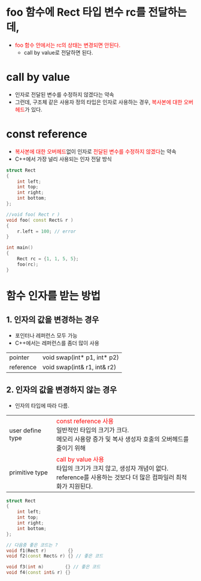 <style>
r { color: Red }
o { color: Orange }
g { color: Green }
</style>

# foo 함수에 Rect 타입 변수 rc를 전달하는데,
- <r>foo 함수 안에서는 rc의 상태는 변경되면 안된다.</r>
  - call by value로 전달하면 된다.
  
# call by value
- 인자로 전달된 변수를 수정하지 않겠다는 약속
- 그런데, 구조체 같은 사용자 정의 타입은 인자로 사용하는 경우, <r>복사본에 대한 오버헤드</r>가 있다.

# const reference
- <r>복사본에 대한 오버헤드</r>없이 인자로 <r>전달된 변수를 수정하지 않겠다</r>는 약속
- C++에서 가장 널리 사용되는 인자 전달 방식

```c++
struct Rect
{
	int left;
	int top;
	int right;
	int bottom;
};

//void foo( Rect r )
void foo( const Rect& r )
{
	r.left = 100; // error
}

int main()
{
	Rect rc = {1, 1, 5, 5};
	foo(rc);
}
```

# 함수 인자를 받는 방법
## 1. 인자의 값을 변경하는 경우
- 포인터나 레퍼런스 모두 가능
- C++에서는 레퍼런스를 좀더 많이 사용

|||
|--|--|
|pointer| void swap(int* p1, int* p2)|
|reference|void swap(int& r1, int& r2)|

## 2. 인자의 값을 변경하지 않는 경우
- 인자의 타입에 따라 다름.

|||
|--|--|
|user define type|<r>const reference 사용</r><br> 일반적인 타입의 크기가 크다.<br>메모리 사용량 증가 및 복사 생성자 호출의 오버헤드를 줄이기 위해|
|primitive type|<r>call by value 사용</r><br>타입의 크기가 크지 않고, 생성자 개념이 없다.<br>reference를 사용하는 것보다 더 많은 컴파일러 최적화가 지원된다.|

```c++
struct Rect
{
	int left;
	int top;
	int right;
	int bottom;
};

// 다음중 좋은 코드는 ?
void f1(Rect r)        {}
void f2(const Rect& r) {} // 좋은 코드 

void f3(int n)        {} // 좋은 코드
void f4(const int& r) {}
```